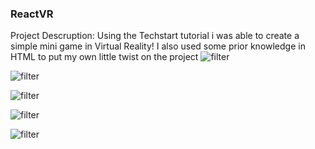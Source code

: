 ### ReactVR
Project Descruption: 
Using the Techstart tutorial i was able to create a simple mini game in Virtual Reality! I also used some prior knowledge in HTML to put my own little twist on the project
![filter](/ReactVR___Image1_fbtechstart.png)



![filter](/ReactVR___Image2_fbtechstart.png)



![filter](/ReactVR___Image3_fbtechstart.png)



![filter](/ReactVR___Image4_fbtechstart.png)



![filter](/ReactVR___Image5_fbtechstart.png)

